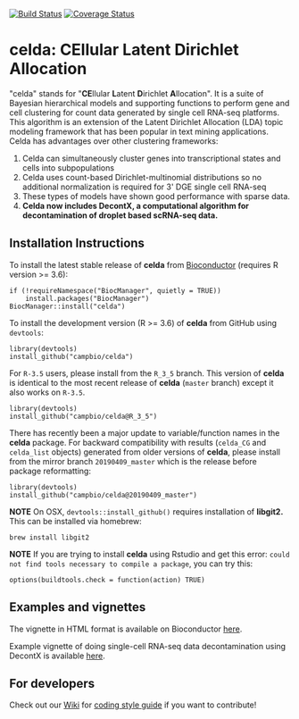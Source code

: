 [![Build Status](https://travis-ci.org/campbio/celda.svg?branch=master)](https://travis-ci.org/campbio/celda)
[![Coverage Status](https://coveralls.io/repos/github/campbio/celda/badge.svg?branch=master)](https://coveralls.io/github/campbio/celda?branch=master)

# celda: CEllular Latent Dirichlet Allocation

"celda" stands for "**CE**llular **L**atent **D**irichlet **A**llocation". It is a suite of Bayesian hierarchical models and supporting functions to perform gene and cell clustering for count data generated by single cell RNA-seq platforms. This algorithm is an extension of the Latent Dirichlet Allocation (LDA) topic modeling framework that has been popular in text mining applications. Celda has advantages over other clustering frameworks:

1. Celda can simultaneously cluster genes into transcriptional states and cells into subpopulations
2. Celda uses count-based Dirichlet-multinomial distributions so no additional normalization is required for 3' DGE single cell RNA-seq
3. These types of models have shown good performance with sparse data.
4. **Celda now includes DecontX, a computational algorithm for decontamination of droplet based scRNA-seq data.**


## Installation Instructions

To install the latest stable release of **celda** from [Bioconductor](http://bioconductor.org/packages/celda/) (requires R version >= 3.6):

```
if (!requireNamespace("BiocManager", quietly = TRUE))
    install.packages("BiocManager")
BiocManager::install("celda")
```

To install the development version (R >= 3.6) of **celda** from GitHub using `devtools`:
```
library(devtools)
install_github("campbio/celda")
```

For `R-3.5` users, please install from the `R_3_5` branch. This version of **celda** is identical to the most recent release of **celda** (`master` branch) except it also works on `R-3.5`.
```
library(devtools)
install_github("campbio/celda@R_3_5")
```

There has recently been a major update to variable/function names in the **celda** package. For backward compatibility with results (`celda_CG` and `celda_list` objects) generated from older versions of **celda**, please install from the mirror branch `20190409_master` which is the release before package reformatting:
```
library(devtools)
install_github("campbio/celda@20190409_master")
```

**NOTE** On OSX, `devtools::install_github()` requires installation of **libgit2.** This can be installed via homebrew:
```
brew install libgit2
```
**NOTE** If you are trying to install **celda** using Rstudio and get this error: `could not find tools necessary to compile a package`, you can try this:
```
options(buildtools.check = function(action) TRUE)
```

## Examples and vignettes

The vignette in HTML format is available on Bioconductor [here](http://bioconductor.org/packages/release/bioc/vignettes/celda/inst/doc/celda-analysis.html).

Example vignette of doing single-cell RNA-seq data decontamination using DecontX is available [here](http://bioconductor.org/packages/release/bioc/vignettes/celda/inst/doc/DecontX-analysis.html).

## For developers
Check out our [Wiki](https://github.com/campbio/celda/wiki) for [coding style guide](https://github.com/campbio/celda/wiki/Celda-Development-Coding-Style-Guide) if you want to contribute!
